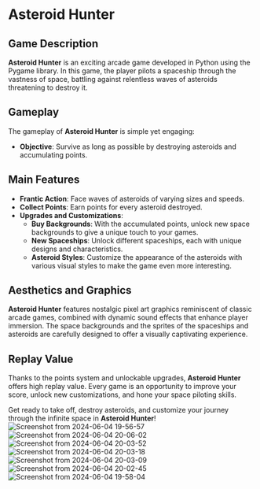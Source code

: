 # Asteroid Hunter

## Game Description

**Asteroid Hunter** is an exciting arcade game developed in Python using the Pygame library. In this game, the player pilots a spaceship through the vastness of space, battling against relentless waves of asteroids threatening to destroy it.

## Gameplay

The gameplay of **Asteroid Hunter** is simple yet engaging:
- **Objective**: Survive as long as possible by destroying asteroids and accumulating points.

## Main Features

- **Frantic Action**: Face waves of asteroids of varying sizes and speeds.
- **Collect Points**: Earn points for every asteroid destroyed.
- **Upgrades and Customizations**:
  - **Buy Backgrounds**: With the accumulated points, unlock new space backgrounds to give a unique touch to your games.
  - **New Spaceships**: Unlock different spaceships, each with unique designs and characteristics.
  - **Asteroid Styles**: Customize the appearance of the asteroids with various visual styles to make the game even more interesting.

## Aesthetics and Graphics

**Asteroid Hunter** features nostalgic pixel art graphics reminiscent of classic arcade games, combined with dynamic sound effects that enhance player immersion. The space backgrounds and the sprites of the spaceships and asteroids are carefully designed to offer a visually captivating experience.

## Replay Value

Thanks to the points system and unlockable upgrades, **Asteroid Hunter** offers high replay value. Every game is an opportunity to improve your score, unlock new customizations, and hone your space piloting skills.

Get ready to take off, destroy asteroids, and customize your journey through the infinite space in **Asteroid Hunter**!
![Screenshot from 2024-06-04 19-56-57](https://github.com/C-JeanDev/Asteroid-Hunter/assets/104370725/123b405f-1202-4a0b-9df4-98a2e3aa4b8d)
![Screenshot from 2024-06-04 20-06-02](https://github.com/C-JeanDev/Asteroid-Hunter/assets/104370725/4ad1fc76-9e18-4beb-b89b-a07b3e83fb66)
![Screenshot from 2024-06-04 20-03-52](https://github.com/C-JeanDev/Asteroid-Hunter/assets/104370725/c281545a-eb87-41d5-8a26-1f3b53456c4b)
![Screenshot from 2024-06-04 20-03-18](https://github.com/C-JeanDev/Asteroid-Hunter/assets/104370725/f84e2646-862c-48ba-ad54-b084217f4ab3)
![Screenshot from 2024-06-04 20-03-09](https://github.com/C-JeanDev/Asteroid-Hunter/assets/104370725/fd75c964-4baf-4d79-bb57-b43c6b0f58fc)
![Screenshot from 2024-06-04 20-02-45](https://github.com/C-JeanDev/Asteroid-Hunter/assets/104370725/f5fa5387-1f46-4adf-b345-e7113a627d8d)
![Screenshot from 2024-06-04 19-58-04](https://github.com/C-JeanDev/Asteroid-Hunter/assets/104370725/a761cc42-3467-4828-9be1-2e472838707e)

